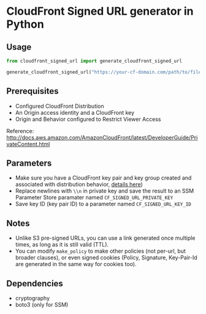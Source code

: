 # CloudFront Signed URL generator in Python

## Usage
```python
from cloudfront_signed_url import generate_cloudfront_signed_url

generate_cloudfront_signed_url("https://your-cf-domain.com/path/to/file.txt", 3600)
```
## Prerequisites

* Configured CloudFront Distribution
* An Origin access identity and a CloudFront key
* Origin and Behavior configured to Restrict Viewer Access

Reference: http://docs.aws.amazon.com/AmazonCloudFront/latest/DeveloperGuide/PrivateContent.html

## Parameters
- Make sure you have a CloudFront key pair and key group created and associated with distribution behavior, [details here](https://docs.aws.amazon.com/AmazonCloudFront/latest/DeveloperGuide/private-content-trusted-signers.html#private-content-creating-cloudfront-key-pairs))
- Replace newlines with `\\n` in private key and save the result to an SSM Parameter Store paramater named `CF_SIGNED_URL_PRIVATE_KEY`
- Save key ID (key pair ID) to a parameter named `CF_SIGNED_URL_KEY_ID`

## Notes
- Unlike S3 pre-signed URLs, you can use a link generated once multiple times, as long as it is still valid (TTL).
- You can modify `make_policy` to make other policies (not per-url, but broader clauses), or even signed cookies (Policy, Signature, Key-Pair-Id are generated in the same way for cookies too).

## Dependencies
- cryptography
- boto3 (only for SSM)